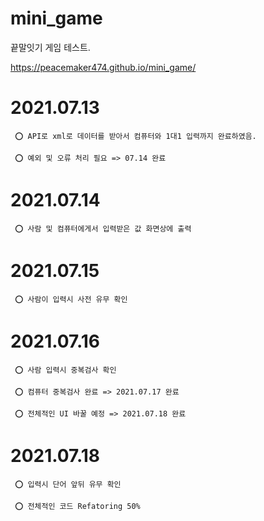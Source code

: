 # mini_game
 끝말잇기 게임 테스트.
 
 https://peacemaker474.github.io/mini_game/
# 2021.07.13
     ⭕ API로 xml로 데이터를 받아서 컴퓨터와 1대1 입력까지 완료하였음.
     
     ⭕ 예외 및 오류 처리 필요 => 07.14 완료
# 2021.07.14
     ⭕ 사람 및 컴퓨터에게서 입력받은 값 화면상에 출력
# 2021.07.15
     ⭕ 사람이 입력시 사전 유무 확인
# 2021.07.16
     ⭕ 사람 입력시 중복검사 확인
     
     ⭕ 컴퓨터 중복검사 완료 => 2021.07.17 완료
     
     ⭕ 전체적인 UI 바꿀 예정 => 2021.07.18 완료
# 2021.07.18
     ⭕ 입력시 단어 앞뒤 유무 확인
     
     ⭕ 전체적인 코드 Refatoring 50% 
